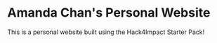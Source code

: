 # Amanda Chan's Personal Website
This is a personal website built using the Hack4Impact Starter Pack!
